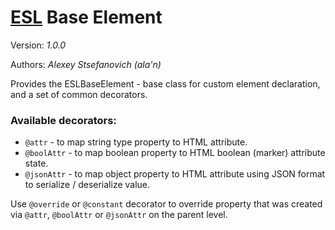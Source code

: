 # [ESL](../../../README.md) Base Element

Version: *1.0.0*

Authors: *Alexey Stsefanovich (ala'n)*

Provides the ESLBaseElement - base class for custom element declaration, and a set of common decorators.

### Available decorators:
 - `@attr` - to map string type property to HTML attribute.
 - `@boolAttr` - to map boolean property to HTML boolean (marker) attribute state.
 - `@jsonAttr` - to map object property to HTML attribute using JSON format to serialize / deserialize value.

Use `@override` or `@constant` decorator to override property that was created 
via `@attr`, `@boolAttr` or `@jsonAttr` on the parent level.
